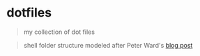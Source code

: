 # dotfiles

> my collection of dot files

> shell folder structure modeled after Peter Ward's
> [blog post](https://blog.flowblok.id.au/2013-02/shell-startup-scripts.html)
